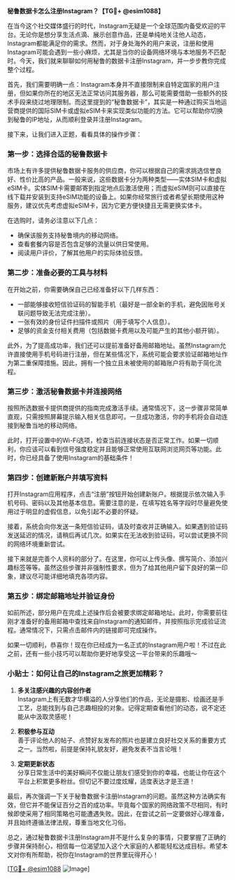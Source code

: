 **秘鲁数据卡怎么注册Instagram？【TG💪+ @esim1088】**

在当今这个社交媒体盛行的时代，Instagram无疑是一个全球范围内备受欢迎的平台。无论你是想分享生活点滴、展示创意作品，还是单纯地关注他人动态，Instagram都能满足你的需求。然而，对于身处海外的用户来说，注册和使用Instagram可能会遇到一些小麻烦，尤其是当你的设备网络环境与本地服务不匹配时。今天，我们就来聊聊如何用秘鲁的数据卡注册Instagram，并一步步教你完成整个过程。

首先，我们需要明确一点：Instagram本身并不直接限制来自特定国家的用户注册，但如果你所在的地区无法正常访问其服务器，那么可能需要借助一些额外的技术手段来绕过地理限制。而这里提到的“秘鲁数据卡”，其实是一种通过购买当地运营商提供的国际SIM卡或虚拟eSIM卡来实现类似功能的方法。它可以帮助你切换到秘鲁的IP地址，从而顺利登录并注册Instagram。

接下来，让我们进入正题，看看具体的操作步骤：

### 第一步：选择合适的秘鲁数据卡

市场上有许多提供秘鲁数据卡服务的供应商，你可以根据自己的需求挑选信誉良好、性价比高的产品。一般来说，这些数据卡分为两种类型——实体SIM卡和虚拟eSIM卡。实体SIM卡需要邮寄到指定地点后激活使用；而虚拟eSIM则可以直接在线下载并安装到支持eSIM功能的设备上。如果你经常旅行或者希望长期使用这种服务，建议优先考虑虚拟eSIM卡，因为它更方便快捷且无需更换实体卡。

在选购时，请务必注意以下几点：
- 确保该服务支持秘鲁境内的移动网络。
- 查看套餐内容是否包含足够的流量以供日常使用。
- 阅读用户评价，了解其他用户的实际体验反馈。

### 第二步：准备必要的工具与材料

在开始之前，你需要确保自己已经准备好以下几样东西：
- 一部能够接收短信验证码的智能手机（最好是一部全新的手机，避免因账号关联问题导致无法完成注册）。
- 一张有效的身份证件扫描件或照片（用于填写个人信息）。
- 足够的资金支付相关费用（包括数据卡费用以及可能产生的其他小额开销）。

此外，为了提高成功率，我们还可以提前准备好备用邮箱地址。虽然Instagram允许直接使用手机号码进行注册，但在某些情况下，系统可能会要求验证邮箱地址作为第二重保障措施。因此，拥有一个独立且未被使用的邮箱账户将有助于简化流程。

### 第三步：激活秘鲁数据卡并连接网络

按照所选数据卡提供商提供的指南完成激活手续。通常情况下，这一步骤非常简单直观，只需按照屏幕提示输入相关信息即可。一旦成功激活，你的手机将会自动连接到秘鲁当地的移动网络。

此时，打开设置中的Wi-Fi选项，检查当前连接状态是否正常工作。如果一切顺利，你应该可以看到信号强度稳定并且能够正常使用互联网浏览网页等功能。此时，你已经具备了使用Instagram的基础条件！

### 第四步：创建新账户并填写资料

打开Instagram应用程序，点击“注册”按钮开始创建新账户。根据提示依次输入手机号码、密码以及其他基本信息。需要注意的是，在填写姓名等字段时尽量避免使用过于明显的虚假信息，以免引起不必要的怀疑。

接着，系统会向你发送一条短信验证码，请及时查收并正确输入。如果遇到验证码发送延迟的情况，请稍后再试几次。如果实在无法收到验证码，可以尝试更换不同的网络环境重新尝试。

接下来就是完善个人资料的部分了。在这里，你可以上传头像、撰写简介、添加兴趣标签等等。虽然这些步骤并非强制性要求，但为了给其他用户留下良好的第一印象，建议尽可能详细地填充各项内容。

### 第五步：绑定邮箱地址并验证身份

如前所述，部分用户在完成上述操作后会被要求绑定邮箱地址。此时，你需要前往刚才准备好的备用邮箱中查找来自Instagram的通知邮件，并按照指示完成验证流程。通常情况下，只需点击邮件内的链接即可完成操作。

如果一切顺利，恭喜你！现在你已经成为一名正式的Instagram用户啦！不过在此之前，还有一些小技巧可以帮助你更好地享受这一平台带来的乐趣哦～

### 小贴士：如何让自己的Instagram之旅更加精彩？

1. **多关注感兴趣的内容创作者**  
   Instagram上有无数才华横溢的人分享他们的作品，无论是摄影、绘画还是手工艺，总能找到与自己志趣相投的对象。记得定期查看他们的动态，说不定还能从中汲取灵感呢！

2. **积极参与互动**  
   善于评论他人的帖子、点赞好友发布的照片也是建立良好社交关系的重要方式之一。当然啦，前提是保持礼貌友好，避免发表不当言论哦！

3. **定期更新状态**  
   分享日常生活中的美好瞬间不仅能让朋友们感受到你的幸福，也能让你在这个平台上积累更多粉丝。但切记不要过度炫耀，适度表达才是王道！

最后，再次强调一下关于秘鲁数据卡注册Instagram的问题。虽然这种方法确实有效，但它并不能保证百分之百的成功率。毕竟每个国家的网络政策不尽相同，有时候即使采用了相同策略也可能遭遇失败。因此，在尝试之前一定要做好心理准备，并且始终遵循法律法规，尊重当地文化习俗。

总之，通过秘鲁数据卡注册Instagram并不是什么复杂的事情，只要掌握了正确的步骤并保持耐心，相信每一位渴望加入这个大家庭的人都能轻松达成目标。希望本文对你有所帮助，祝你在Instagram的世界里玩得开心！

[[TG💪+ @esim1088](https://t.me/s/esim1088) ![Image](https://i.postimg.cc/4NQfJmqS/Snipaste-2025-05-13-00-14-12.png)]